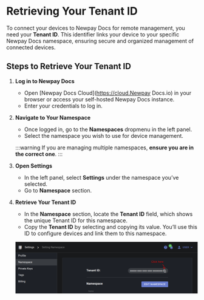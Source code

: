 # Retrieving Your Tenant ID

To connect your devices to Newpay Docs for remote management, you need your **Tenant ID**. This identifier links your device to your specific Newpay Docs namespace, ensuring secure and organized management of connected devices.

## Steps to Retrieve Your Tenant ID

1. **Log in to Newpay Docs**

   - Open [Newpay Docs Cloud](https://cloud.Newpay Docs.io) in your browser or access your self-hosted Newpay Docs instance.
   - Enter your credentials to log in.

2. **Navigate to Your Namespace**

   - Once logged in, go to the **Namespaces** dropmenu in the left panel.
   - Select the namespace you wish to use for device management.

   :::warning
   If you are managing multiple namespaces, **ensure you are in the correct one**.
   :::

3. **Open Settings**

   - In the left panel, select **Settings** under the namespace you’ve selected.
   - Go to **Namespace** section.

4. **Retrieve Your Tenant ID**

   - In the **Namespace** section, locate the **Tenant ID** field, which shows the unique Tenant ID for this namespace.
   - Copy the **Tenant ID** by selecting and copying its value. You’ll use this ID to configure devices and link them to this namespace.

   ![Screenshot showing the Tenant ID field for easy reference.](/img/copy-tenant-id.png)
